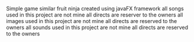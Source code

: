 Simple game similar fruit ninja created using javaFX framework
all songs used in this project are not mine all directs are reserver to the owners
all images used in this project are not mine all directs are reserved to the owners
all sounds used in this project are not mine all directs are reserved to the owners
